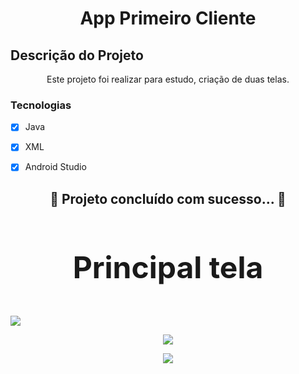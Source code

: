 <h1 align="center">App Primeiro Cliente</h1>


## Descrição do Projeto
<p align="center">Este projeto foi realizar para estudo, criação de duas telas.</p>

### Tecnologias

- [x] Java
- [x] XML
- [x] Android Studio


<h2 align="center"> 
	 🚀 Projeto concluído com sucesso... 🚀
</h4>


<h3 align="center" style="font-size: 3rem";>Principal tela</h3>
<img src="img/spiderman.png">

<p align="center">
<img src="https://user-images.githubusercontent.com/79487813/147892374-952064e9-9f29-421b-b17b-dde55122d496.png"/>
</P>

<p align="center">
<img src="https://user-images.githubusercontent.com/79487813/147892386-a5c3b0af-5c6b-46b2-995f-12e8f85a6695.png"/>
</P>

